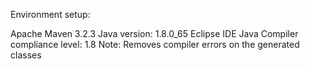 Environment setup:

Apache Maven 3.2.3
Java version: 1.8.0_65
Eclipse IDE
Java Compiler compliance level: 1.8 
	Note: Removes compiler errors on the generated classes

